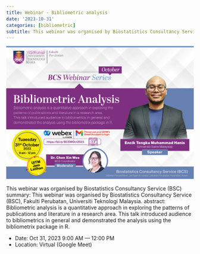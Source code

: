 ```yaml
---
title: Webinar - Bibliometric analysis
date: '2023-10-31'
categories: [bibliometric]
subtitle: This webinar was organised by Biostatistics Consultancy Service (BSC), Fakulti Perubatan, Universiti Teknologi Malaysia.
---
```


![](featured.jpg)

This webinar was organised by Biostatistics Consultancy Service (BSC) summary: This webinar was organised by Biostatistics Consultancy Service (BSC), Fakulti Perubatan, Universiti Teknologi Malaysia. abstract: Bibliometric analysis is a quantitative approach in exploring the patterns of publications and literature in a research area. This talk introduced audience to bibliometrics in general and demonstrated the analysis using the bibliometrix package in R.

-   Date: Oct 31, 2023 9:00 AM — 12:00 PM
-   Location: Virtual (Google Meet)
